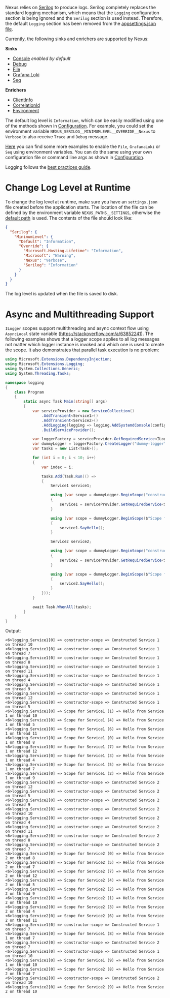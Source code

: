 Nexus relies on [Serilog](https://serilog.net/) to produce logs. Serilog completely replaces the standard logging mechanism, which means that the `Logging` configuration section is being ignored and the `Serilog` section is used instead. Therefore, the default `Logging` section has been removed from the [appsettings.json file](https://github.com/nexus-main/Nexus/blob/master/src/Nexus/appsettings.json).

Currently, the following sinks and enrichers are supported by Nexus:

**Sinks**
- [Console](https://github.com/serilog/serilog-sinks-console) *enabled by default*
- [Debug](https://github.com/serilog/serilog-sinks-debug)
- [File](https://github.com/serilog/serilog-sinks-file)
- [Grafana.Loki](https://github.com/serilog-contrib/serilog-sinks-grafana-loki)
- [Seq](https://github.com/serilog/serilog-sinks-seq)

**Enrichers**
- [ClientInfo](https://github.com/mo-esmp/serilog-enrichers-clientinfo)
- [CorrelationId](https://github.com/ekmsystems/serilog-enrichers-correlation-id)
- [Environment](https://github.com/serilog/serilog-enrichers-environment)

The default log level is `Information`, which can be easily modified using one of the methods shown in [Configuration](configuration.md). For example, you could set the environment variable `NEXUS_SERILOG__MINIMUMLEVEL__OVERRIDE__Nexus` to `Verbose` to also receive `Trace` and `Debug` message.

[Here](https://github.com/nexus-main/Nexus/blob/master/tests/Nexus.Core.Tests/Other/LoggingTests.cs) you can find some more examples to enable the `File`, `GrafanaLoki` or `Seq` using environment variables. You can do the same using your own configuration file or command line args as shown in [Configuration](configuration.md).

Logging follows the [best practices guide](https://benfoster.io/blog/serilog-best-practices/).

# Change Log Level at Runtime
To change the log level at runtime, make sure you have an `settings.json` file created before the application starts. The location of the file can be defined by the environment variable `NEXUS_PATHS__SETTINGS`, otherwise the [default path](https://github.com/nexus-main/Nexus/blob/c69425659927956cb12efcd0749ca64d00464509/src/Nexus.Core/Core/NexusOptions.cs#L67) is used. The contents of the file should look like:

```json
{
  "Serilog": {
    "MinimumLevel": {
      "Default": "Information",
      "Override": {
        "Microsoft.Hosting.Lifetime": "Information",
        "Microsoft": "Warning",
        "Nexus": "Verbose",
        "Serilog": "Information"
      }
    }
  }
}
```

The log level is updated when the file is saved to disk.

# Async and Multithreading Support

`ILogger` scopes support multithreading and async context flow using `AsyncLocal` state variable (https://stackoverflow.com/a/63852241). The following examples shows that a logger scope applies to all log messages not matter which logger instance is invoked and which one is used to create the scope. It also demonstrates that parallel task execution is no problem:

```cs
using Microsoft.Extensions.DependencyInjection;
using Microsoft.Extensions.Logging;
using System.Collections.Generic;
using System.Threading.Tasks;

namespace logging
{
    class Program
    {
        static async Task Main(string[] args)
        {
            var serviceProvider = new ServiceCollection()
                .AddTransient<Service1>()
                .AddTransient<Service2>()
                .AddLogging(logging => logging.AddSystemdConsole(configure => configure.IncludeScopes = true))
                .BuildServiceProvider();

            var loggerFactory = serviceProvider.GetRequiredService<ILoggerFactory>();
            var dummyLogger = loggerFactory.CreateLogger("dummy-logger");
            var tasks = new List<Task>();

            for (int i = 0; i < 10; i++)
            {
                var index = i;

                tasks.Add(Task.Run(() =>
                {
                    Service1 service1;

                    using (var scope = dummyLogger.BeginScope("constructor-scope =>"))
                    {
                        service1 = serviceProvider.GetRequiredService<Service1>();
                    }

                    using (var scope = dummyLogger.BeginScope($"Scope for Service1 ({index}) =>"))
                    {
                        service1.SayHello();
                    }

                    Service2 service2;

                    using (var scope = dummyLogger.BeginScope("constructor-scope =>"))
                    {
                        service2 = serviceProvider.GetRequiredService<Service2>();
                    }

                    using (var scope = dummyLogger.BeginScope($"Scope for Service2 ({index}) =>"))
                    {
                        service2.SayHello();
                    }
                }));
            }

            await Task.WhenAll(tasks);
        }
    }
}

```

Output:

```
<6>logging.Service1[0] => constructor-scope => Constructed Service 1 on thread 10
<6>logging.Service1[0] => constructor-scope => Constructed Service 1 on thread 7
<6>logging.Service1[0] => constructor-scope => Constructed Service 1 on thread 8
<6>logging.Service1[0] => constructor-scope => Constructed Service 1 on thread 11
<6>logging.Service1[0] => constructor-scope => Constructed Service 1 on thread 4
<6>logging.Service1[0] => constructor-scope => Constructed Service 1 on thread 9
<6>logging.Service1[0] => constructor-scope => Constructed Service 1 on thread 12
<6>logging.Service1[0] => constructor-scope => Constructed Service 1 on thread 5
<6>logging.Service1[0] => Scope for Service1 (1) => Hello from Service 1 on thread 10
<6>logging.Service1[0] => Scope for Service1 (4) => Hello from Service 1 on thread 5
<6>logging.Service1[0] => Scope for Service1 (6) => Hello from Service 1 on thread 11
<6>logging.Service1[0] => Scope for Service1 (0) => Hello from Service 1 on thread 8
<6>logging.Service1[0] => Scope for Service1 (7) => Hello from Service 1 on thread 12
<6>logging.Service1[0] => Scope for Service1 (3) => Hello from Service 1 on thread 4
<6>logging.Service1[0] => Scope for Service1 (5) => Hello from Service 1 on thread 7
<6>logging.Service1[0] => Scope for Service1 (2) => Hello from Service 1 on thread 9
<6>logging.Service2[0] => constructor-scope => Constructed Service 2 on thread 12
<6>logging.Service2[0] => constructor-scope => Constructed Service 2 on thread 5
<6>logging.Service2[0] => constructor-scope => Constructed Service 2 on thread 9
<6>logging.Service2[0] => constructor-scope => Constructed Service 2 on thread 10
<6>logging.Service2[0] => constructor-scope => Constructed Service 2 on thread 4
<6>logging.Service2[0] => constructor-scope => Constructed Service 2 on thread 11
<6>logging.Service2[0] => constructor-scope => Constructed Service 2 on thread 8
<6>logging.Service2[0] => constructor-scope => Constructed Service 2 on thread 7
<6>logging.Service2[0] => Scope for Service2 (0) => Hello from Service 2 on thread 8
<6>logging.Service2[0] => Scope for Service2 (5) => Hello from Service 2 on thread 7
<6>logging.Service2[0] => Scope for Service2 (7) => Hello from Service 2 on thread 12
<6>logging.Service2[0] => Scope for Service2 (4) => Hello from Service 2 on thread 5
<6>logging.Service2[0] => Scope for Service2 (2) => Hello from Service 2 on thread 9
<6>logging.Service2[0] => Scope for Service2 (1) => Hello from Service 2 on thread 10
<6>logging.Service2[0] => Scope for Service2 (3) => Hello from Service 2 on thread 4
<6>logging.Service2[0] => Scope for Service2 (6) => Hello from Service 2 on thread 11
<6>logging.Service1[0] => constructor-scope => Constructed Service 1 on thread 7
<6>logging.Service1[0] => Scope for Service1 (8) => Hello from Service 1 on thread 7
<6>logging.Service2[0] => constructor-scope => Constructed Service 2 on thread 7
<6>logging.Service1[0] => constructor-scope => Constructed Service 1 on thread 10
<6>logging.Service1[0] => Scope for Service1 (9) => Hello from Service 1 on thread 10
<6>logging.Service2[0] => Scope for Service2 (8) => Hello from Service 2 on thread 7
<6>logging.Service2[0] => constructor-scope => Constructed Service 2 on thread 10
<6>logging.Service2[0] => Scope for Service2 (9) => Hello from Service 2 on thread 10
```